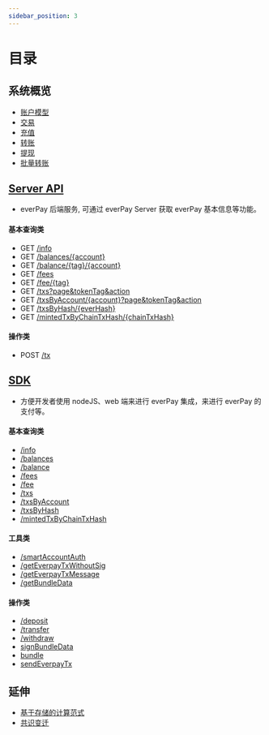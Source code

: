 ```yaml
---
sidebar_position: 3
---
```


# 目录

## 系统概览

* [账户模型](./dive/account-model.md)
* [交易](./dive/transaction.md)
* [充值](./dive/deposit.md)
* [转账](./dive/transfer.md)
* [提现](./dive/withdraw.md)
* [批量转账](./dive/bundle.md)

## [Server API](./server-api/intro.md)

* everPay 后端服务, 可通过 everPay Server 获取 everPay 基本信息等功能。

#### 基本查询类

* GET [/info](./server-api/basic-api/info.md)
* GET [/balances/{account}](./server-api/basic-api/balances.md)
* GET [/balance/{tag}/{account}](./server-api/basic-api/balance.md)
* GET [/fees](./server-api/basic-api/fees.md)
* GET [/fee/{tag}](./server-api/basic-api/fee.md)
* GET [/txs?page&tokenTag&action](./server-api/basic-api/txs.md)
* GET [/txsByAccount/{account}?page&tokenTag&action](./server-api/basic-api/txsByAccount.md)
* GET [/txsByHash/{everHash}](./server-api/basic-api/txByHash.md)
* GET [/mintedTxByChainTxHash/{chainTxHash}](./server-api/basic-api/mintedTxByChainTxHash.md)

#### 操作类

* POST [/tx](./server-api//operation-api/tx.md)

## [SDK](./SDK/everpay-js.md)

* 方便开发者使用 nodeJS、web 端来进行 everPay 集成，来进行 everPay 的支付等。

#### 基本查询类

* [/info](./SDK/everpay-js/basic-api/info.md)
* [/balances](./SDK/everpay-js/basic-api/balances.md)
* [/balance](./SDK/everpay-js/basic-api/balance.md)
* [/fees](./SDK/everpay-js/basic-api/fees.md)
* [/fee](./SDK/everpay-js/basic-api/fee.md)
* [/txs](./SDK/everpay-js/basic-api/txs.md)
* [/txsByAccount](./SDK/everpay-js/basic-api/txsByAccount.md)
* [/txsByHash](./SDK/everpay-js/basic-api/txByHash.md)
* [/mintedTxByChainTxHash](./SDK/everpay-js/basic-api/mintedTxByChainTxHash.md)

#### 工具类

* [/smartAccountAuth](./SDK//everpay-js/tool-api/smartAccountAuth.md)
* [/getEverpayTxWithoutSig](./SDK/everpay-js/tool-api/getEverpayTxWithoutSig.md)
* [/getEverpayTxMessage](./SDK//everpay-js/tool-api/getEverpayTxMessage.md)
* [/getBundleData](./SDK/everpay-js/tool-api/getBundleData.md)

#### 操作类

* [/deposit](./SDK/everpay-js/operation-api/deposit.md)
* [/transfer](./SDK/everpay-js/operation-api/transfer.md)
* [/withdraw](./SDK/everpay-js/operation-api/withdraw.md)
* [signBundleData](./SDK/everpay-js/operation-api/signBundleData.md)
* [bundle](./SDK/everpay-js/operation-api/bundle.md)
* [sendEverpayTx](./SDK/everpay-js//operation-api/sendEverpayTx.md)

## 延伸

* [基于存储的计算范式](./refrence/storage-based-computation-paradigm.md)
* [共识变迁](./refrence/consensus.md)
